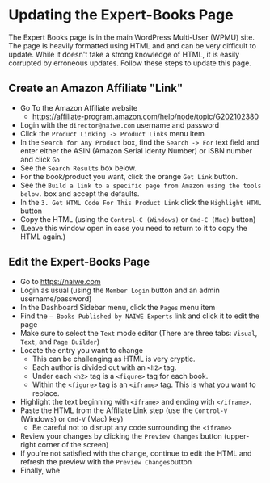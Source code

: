 # Updating the Expert-Books Page

The Expert Books page is in the main WordPress Multi-User (WPMU) site. The page is heavily formatted using HTML and and can be very difficult to update. While it doesn't take a strong knowledge of HTML, it is easily corrupted by erroneous updates. Follow these steps to update this page.

## Create an Amazon Affiliate "Link"
* Go To the Amazon Affiliate website
  * https://affiliate-program.amazon.com/help/node/topic/G202102380
 * Login with the `director@naiwe.com` username and password
 * Click the `Product Linking -> Product Links` menu item
 * In the `Search for Any Product` box, find the `Search -> For` text field and enter either the ASIN (Amazon Serial Identy Number) or ISBN number and click `Go`
 * See the `Search Results` box below.
 * For the book/product you want, click the orange `Get Link` button.
 * See the `Build a link to a specific page from Amazon using the tools below.` box and accept the defaults.
 * In the `3. Get HTML Code For This Product Link` click the `Highlight HTML` button
 * Copy the HTML (using the `Control-C (Windows)` or `Cmd-C (Mac)` button)
 * (Leave this window open in case you need to return to it to copy the HTML again.)
## Edit the Expert-Books Page
* Go to https://naiwe.com
* Login as usual (using the `Member Login` button and an admin username/password)
* In the Dashboard Sidebar menu, click the `Pages` menu item
* Find the `— Books Published by NAIWE Experts` link and click it to edit the page
* Make sure to select the `Text` mode editor (There are three tabs: `Visual`, `Text`, and `Page Builder`)
* Locate the entry you want to change
	* This can be challenging as HTML is very cryptic.
	* Each author is divided out with an `<h2>` tag.
	* Under each `<h2>` tag is a `<figure>` tag for each book.
	* Within the `<figure>` tag is an `<iframe>` tag. This is what you want to replace.
* Highlight the text beginning with `<iframe>` and ending with `</iframe>`.
* Paste the HTML from the Affiliate Link step (use the `Control-V` (Windows) or `Cmd-V` (Mac) key)
	* Be careful not to disrupt any code surrounding the `<iframe>`
* Review your changes by clicking the `Preview Changes` button (upper-right corner of the screen)
* If you're not satisfied with the change, continue to edit the HTML and refresh the preview with the `Preview Changes`button
* Finally, whe
<!--stackedit_data:
eyJoaXN0b3J5IjpbMTc5OTA5MzM1OF19
-->